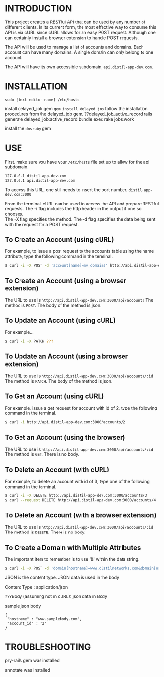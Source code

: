 INTRODUCTION
============

This project creates a RESTful API that can be used by any number of different clients.  In its current form, the most effective way to consume this API is via cURL since cURL allows for an easy POST request.  Although one can certainly install a browser extension to handle POST requests.

The API will be used to manage a list of accounts and domains. Each account can have many domains.  A single domain can only belong to one account.

The API will have its own accessible subdomain, `api.distil-app-dev.com`.

INSTALLATION
============

`sudo [text editor name] /etc/hosts`


install delayed_job gem
`gem install delayed_job`
follow the installation procedures from the delayed_job gem.
??delayed_job_active_record
rails generate delayed_job:active_record
bundle exec rake jobs:work

install the `dnsruby` gem


USE
===

First, make sure you have your `/etc/hosts` file set up to allow for the api subdomain.
```bash
127.0.0.1 distil-app-dev.com
127.0.0.1 api.distil-app-dev.com
```
To access this URL, one still needs to insert the port number.
`distil-app-dev.com:3000`

From the terminal, cURL can be used to access the API and prepare RESTful requests.
The -i flag includes the http header in the output if one so chooses.  
The -X flag specifies the method.
The -d flag specifies the data being sent with the request for a POST request.

To Create an Account (using cURL)
---------------------------------
For example, to issue a post request to the accounts table using the name attribute, type the following command in the terminal.
```bash
$ curl -i -X POST -d 'account[name]=my_domains' http://api.distil-app-dev.com:3000/accounts
```

To Create an Account (using a browser extension)
--------------------------------------
The URL to use is `http://api.distil-app-dev.com:3000/api/accounts`
The method is `POST`.
The body of the method is json.


To Update an Account (using cURL)
---------------------------------
For example...
```bash
$ curl -i -X PATCH ???
```

To Update an Account (using a browser extension)
---------------------------------
The URL to use is `http://api.distil-app-dev.com:3000/api/accounts/:id`
The method is `PATCH`.
The body of the method is json.

To Get an Account (using cURL)
------------------------------
For example, issue a get request for account with id of 2, type the following command in the terminal.
```bash
$ curl -i http://api.distil-app-dev.com:3000/accounts/2
```

To Get an Account (using the browser)
------------------------------
The URL to use is `http://api.distil-app-dev.com:3000/api/accounts/:id`
The method is `GET`.
There is no body.

To Delete an Account (with cURL)
--------------------------------
For example, to delete an account with id of 3, type one of the following command in the terminal.
```bash
$ curl -i -X DELETE http://api.distil-app-dev.com:3000/accounts/3
$ curl --request DELETE http://api.distil-app-dev.com:3000/accounts/4
```

To Delete an Account (with a browser extension)
-----------------------------------------------
The URL to use is `http://api.distil-app-dev.com:3000/api/accounts/:id`
The method is `DELETE`.
There is no body.

To Create a Domain with Multiple Attributes
-------------------------------------------
The important item to remember is to use '&' within the data string.

```bash
$ curl -i -X POST -d 'domain[hostname]=www.distilnetworks.com&domain[origin_ip_address]=123.456.789.012' http://api.distil-app-dev.com:3000/domains
```


JSON is the content type.  JSON data is used in the body

Content Type :
  application/json

???Body (assuming not in cURL):
    json data in Body

   sample json body

    {
     "hostname" : "www.samplebody.com",
     "account_id" : "2"
    }


TROUBLESHOOTING
===============

pry-rails gem was installed

annotate was installed
